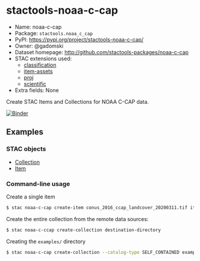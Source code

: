 # stactools-noaa-c-cap

- Name: noaa-c-cap
- Package: `stactools.noaa_c_cap`
- PyPI: https://pypi.org/project/stactools-noaa-c-cap/
- Owner: @gadomski
- Dataset homepage: http://github.com/stactools-packages/noaa-c-cap
- STAC extensions used:
  - [classification](https://github.com/stac-extensions/classification)
  - [item-assets](https://github.com/stac-extensions/item-assets)
  - [proj](https://github.com/stac-extensions/projection)
  - [scientific](https://github.com/stac-extensions/scientific)
- Extra fields: None

Create STAC Items and Collections for NOAA C-CAP data.

[![Binder](https://mybinder.org/badge_logo.svg)](https://mybinder.org/v2/gh/stactools-packages/noaa-c-cap/main?filepath=docs/installation_and_basic_usage.ipynb)

## Examples

### STAC objects

- [Collection](examples/collection.json)
- [Item](examples/conus_2016_ccap_landcover_20200311/conus_2016_ccap_landcover_20200311.json)

### Command-line usage

Create a single item

```bash
$ stac noaa-c-cap create-item conus_2016_ccap_landcover_20200311.tif item.json
```

Create the entire collection from the remote data sources:

```bash
$ stac noaa-c-ccap create-collection destination-directory
```

Creating the `examples/` directory

```bash
$ stac noaa-c-cap create-collection --catalog-type SELF_CONTAINED examples
```
